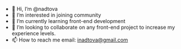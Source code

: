 - 👋 Hi, I’m @nadtova
- 👀 I’m interested in joining community
- 🌱 I’m currently learning front-end development
- 💞️ I’m looking to collaborate on any front-end project to increase my experience levels.
- 📫 How to reach me email: inadtova@gmail.com

<!---
nadtova/nadtova is a ✨ special ✨ repository because its `README.md` (this file) appears on your GitHub profile.
You can click the Preview link to take a look at your changes.
--->
